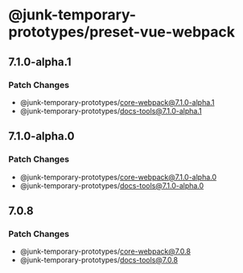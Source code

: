 # @junk-temporary-prototypes/preset-vue-webpack

## 7.1.0-alpha.1

### Patch Changes

- @junk-temporary-prototypes/core-webpack@7.1.0-alpha.1
- @junk-temporary-prototypes/docs-tools@7.1.0-alpha.1

## 7.1.0-alpha.0

### Patch Changes

- @junk-temporary-prototypes/core-webpack@7.1.0-alpha.0
- @junk-temporary-prototypes/docs-tools@7.1.0-alpha.0

## 7.0.8

### Patch Changes

- @junk-temporary-prototypes/core-webpack@7.0.8
- @junk-temporary-prototypes/docs-tools@7.0.8
